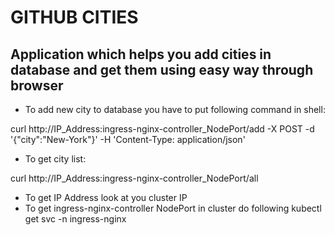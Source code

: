 
GITHUB CITIES 
===

Application which helps you add cities in database
and get them using easy way through browser
---


* To add new city to database you have to put following command in shell:

curl http://IP_Address:ingress-nginx-controller_NodePort/add -X POST -d '{"city":"New-York"}' -H 'Content-Type: application/json'



* To get city list:

curl http://IP_Address:ingress-nginx-controller_NodePort/all


* To get IP Address look at you cluster IP
* To get ingress-nginx-controller NodePort in cluster do following kubectl get svc -n ingress-nginx